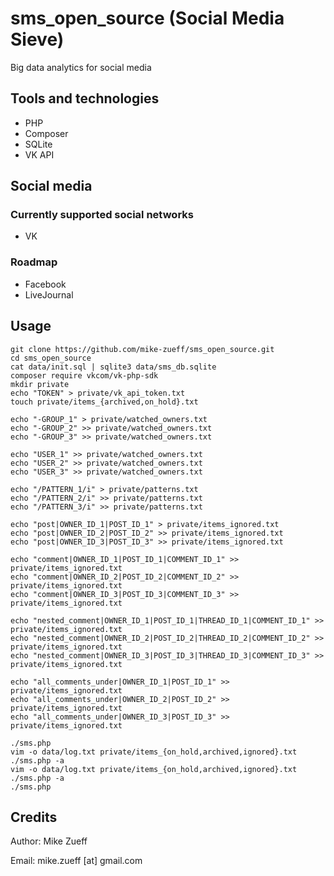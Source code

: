 # sms_open_source (Social Media Sieve)
Big data analytics for social media

## Tools and technologies
- PHP
- Composer
- SQLite
- VK API

## Social media

### Currently supported social networks
- VK

### Roadmap
- Facebook
- LiveJournal

## Usage
```
git clone https://github.com/mike-zueff/sms_open_source.git
cd sms_open_source
cat data/init.sql | sqlite3 data/sms_db.sqlite
composer require vkcom/vk-php-sdk
mkdir private
echo "TOKEN" > private/vk_api_token.txt
touch private/items_{archived,on_hold}.txt

echo "-GROUP_1" > private/watched_owners.txt
echo "-GROUP_2" >> private/watched_owners.txt
echo "-GROUP_3" >> private/watched_owners.txt

echo "USER_1" >> private/watched_owners.txt
echo "USER_2" >> private/watched_owners.txt
echo "USER_3" >> private/watched_owners.txt

echo "/PATTERN_1/i" > private/patterns.txt
echo "/PATTERN_2/i" >> private/patterns.txt
echo "/PATTERN_3/i" >> private/patterns.txt

echo "post|OWNER_ID_1|POST_ID_1" > private/items_ignored.txt
echo "post|OWNER_ID_2|POST_ID_2" >> private/items_ignored.txt
echo "post|OWNER_ID_3|POST_ID_3" >> private/items_ignored.txt

echo "comment|OWNER_ID_1|POST_ID_1|COMMENT_ID_1" >> private/items_ignored.txt
echo "comment|OWNER_ID_2|POST_ID_2|COMMENT_ID_2" >> private/items_ignored.txt
echo "comment|OWNER_ID_3|POST_ID_3|COMMENT_ID_3" >> private/items_ignored.txt

echo "nested_comment|OWNER_ID_1|POST_ID_1|THREAD_ID_1|COMMENT_ID_1" >> private/items_ignored.txt
echo "nested_comment|OWNER_ID_2|POST_ID_2|THREAD_ID_2|COMMENT_ID_2" >> private/items_ignored.txt
echo "nested_comment|OWNER_ID_3|POST_ID_3|THREAD_ID_3|COMMENT_ID_3" >> private/items_ignored.txt

echo "all_comments_under|OWNER_ID_1|POST_ID_1" >> private/items_ignored.txt
echo "all_comments_under|OWNER_ID_2|POST_ID_2" >> private/items_ignored.txt
echo "all_comments_under|OWNER_ID_3|POST_ID_3" >> private/items_ignored.txt

./sms.php
vim -o data/log.txt private/items_{on_hold,archived,ignored}.txt
./sms.php -a
vim -o data/log.txt private/items_{on_hold,archived,ignored}.txt
./sms.php -a
./sms.php
```

## Credits
Author: Mike Zueff

Email: mike.zueff [at] gmail.com
